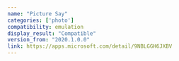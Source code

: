 ```yaml
---
name: "Picture Say"
categories: ['photo']
compatibility: emulation
display_result: "Compatible"
version_from: "2020.1.0.0"
link: https://apps.microsoft.com/detail/9NBLGGH6JXBV
---
```

